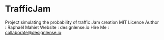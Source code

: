 # TrafficJam
Project simulating the probability of  traffic Jam creation
MIT Licence 
Author : Raphaël Mahiet 
Website : designlense.io
Hire Me : collaborate@designlense.io
